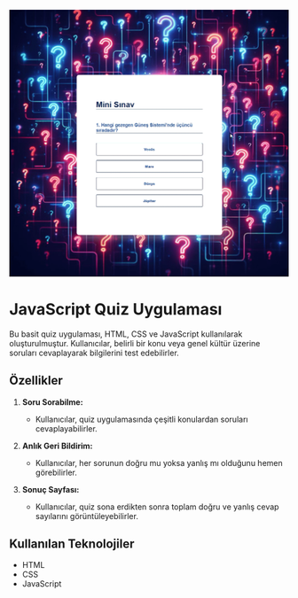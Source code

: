 ![Alt Text](quiz-app.gif)


# JavaScript Quiz Uygulaması

Bu basit quiz uygulaması, HTML, CSS ve JavaScript kullanılarak oluşturulmuştur. Kullanıcılar, belirli bir konu veya genel kültür üzerine soruları cevaplayarak bilgilerini test edebilirler.

## Özellikler

1. **Soru Sorabilme:**
   - Kullanıcılar, quiz uygulamasında çeşitli konulardan soruları cevaplayabilirler.

2. **Anlık Geri Bildirim:**
   - Kullanıcılar, her sorunun doğru mu yoksa yanlış mı olduğunu hemen görebilirler.

3. **Sonuç Sayfası:**
   - Kullanıcılar, quiz sona erdikten sonra toplam doğru ve yanlış cevap sayılarını görüntüleyebilirler.

## Kullanılan Teknolojiler

- HTML
- CSS
- JavaScript
